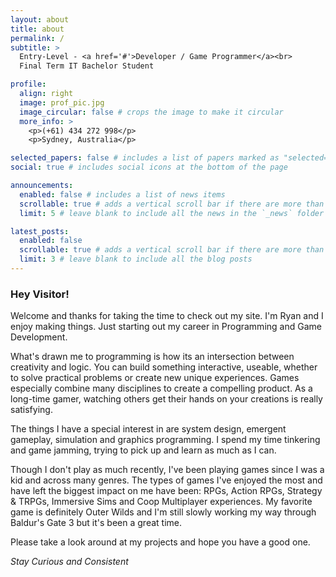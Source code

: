 ```yaml
---
layout: about
title: about
permalink: /
subtitle: >
  Entry-Level - <a href='#'>Developer / Game Programmer</a><br> 
  Final Term IT Bachelor Student

profile:
  align: right
  image: prof_pic.jpg
  image_circular: false # crops the image to make it circular
  more_info: >
    <p>(+61) 434 272 998</p>
    <p>Sydney, Australia</p>

selected_papers: false # includes a list of papers marked as "selected={true}"
social: true # includes social icons at the bottom of the page

announcements:
  enabled: false # includes a list of news items
  scrollable: true # adds a vertical scroll bar if there are more than 3 news items
  limit: 5 # leave blank to include all the news in the `_news` folder

latest_posts:
  enabled: false
  scrollable: true # adds a vertical scroll bar if there are more than 3 new posts items
  limit: 3 # leave blank to include all the blog posts
---
```



### Hey Visitor!
Welcome and thanks for taking the time to check out my site. I'm Ryan and I enjoy making things. Just starting out my career in Programming and Game Development.

What's drawn me to programming is how its an intersection between creativity and logic. You can build something interactive, useable, whether to solve practical problems or create new unique experiences. Games especially combine many disciplines to create a compelling product. As a long-time gamer, watching others get their hands on your creations is really satisfying.

The things I have a special interest in are system design, emergent gameplay, simulation and graphics programming. I spend my time tinkering and game jamming, trying to pick up and learn as much as I can.

Though I don't play as much recently, I've been playing games since I was a kid and across many genres. The types of games I've enjoyed the most and have left the biggest impact on me have been: RPGs, Action RPGs, Strategy & TRPGs, Immersive Sims and Coop Multiplayer experiences. My favorite game is definitely Outer Wilds and I'm still slowly working my way through Baldur's Gate 3 but it's been a great time.  

Please take a look around at my projects and hope you have a good one.

<i>Stay Curious and Consistent</i>